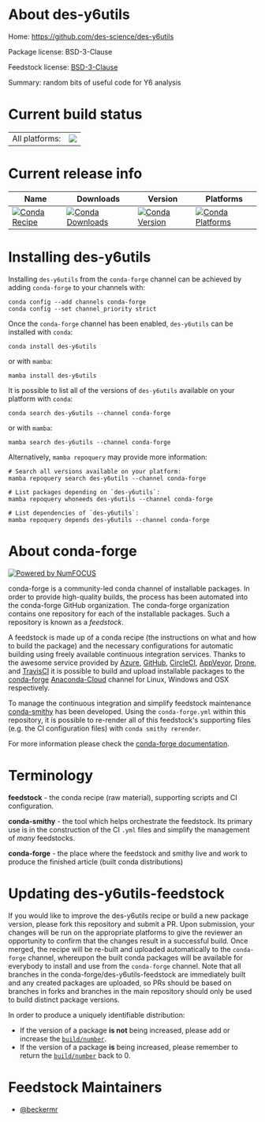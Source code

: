 About des-y6utils
=================

Home: https://github.com/des-science/des-y6utils

Package license: BSD-3-Clause

Feedstock license: [BSD-3-Clause](https://github.com/conda-forge/des-y6utils-feedstock/blob/main/LICENSE.txt)

Summary: random bits of useful code for Y6 analysis

Current build status
====================


<table><tr><td>All platforms:</td>
    <td>
      <a href="https://dev.azure.com/conda-forge/feedstock-builds/_build/latest?definitionId=14490&branchName=main">
        <img src="https://dev.azure.com/conda-forge/feedstock-builds/_apis/build/status/des-y6utils-feedstock?branchName=main">
      </a>
    </td>
  </tr>
</table>

Current release info
====================

| Name | Downloads | Version | Platforms |
| --- | --- | --- | --- |
| [![Conda Recipe](https://img.shields.io/badge/recipe-des--y6utils-green.svg)](https://anaconda.org/conda-forge/des-y6utils) | [![Conda Downloads](https://img.shields.io/conda/dn/conda-forge/des-y6utils.svg)](https://anaconda.org/conda-forge/des-y6utils) | [![Conda Version](https://img.shields.io/conda/vn/conda-forge/des-y6utils.svg)](https://anaconda.org/conda-forge/des-y6utils) | [![Conda Platforms](https://img.shields.io/conda/pn/conda-forge/des-y6utils.svg)](https://anaconda.org/conda-forge/des-y6utils) |

Installing des-y6utils
======================

Installing `des-y6utils` from the `conda-forge` channel can be achieved by adding `conda-forge` to your channels with:

```
conda config --add channels conda-forge
conda config --set channel_priority strict
```

Once the `conda-forge` channel has been enabled, `des-y6utils` can be installed with `conda`:

```
conda install des-y6utils
```

or with `mamba`:

```
mamba install des-y6utils
```

It is possible to list all of the versions of `des-y6utils` available on your platform with `conda`:

```
conda search des-y6utils --channel conda-forge
```

or with `mamba`:

```
mamba search des-y6utils --channel conda-forge
```

Alternatively, `mamba repoquery` may provide more information:

```
# Search all versions available on your platform:
mamba repoquery search des-y6utils --channel conda-forge

# List packages depending on `des-y6utils`:
mamba repoquery whoneeds des-y6utils --channel conda-forge

# List dependencies of `des-y6utils`:
mamba repoquery depends des-y6utils --channel conda-forge
```


About conda-forge
=================

[![Powered by
NumFOCUS](https://img.shields.io/badge/powered%20by-NumFOCUS-orange.svg?style=flat&colorA=E1523D&colorB=007D8A)](https://numfocus.org)

conda-forge is a community-led conda channel of installable packages.
In order to provide high-quality builds, the process has been automated into the
conda-forge GitHub organization. The conda-forge organization contains one repository
for each of the installable packages. Such a repository is known as a *feedstock*.

A feedstock is made up of a conda recipe (the instructions on what and how to build
the package) and the necessary configurations for automatic building using freely
available continuous integration services. Thanks to the awesome service provided by
[Azure](https://azure.microsoft.com/en-us/services/devops/), [GitHub](https://github.com/),
[CircleCI](https://circleci.com/), [AppVeyor](https://www.appveyor.com/),
[Drone](https://cloud.drone.io/welcome), and [TravisCI](https://travis-ci.com/)
it is possible to build and upload installable packages to the
[conda-forge](https://anaconda.org/conda-forge) [Anaconda-Cloud](https://anaconda.org/)
channel for Linux, Windows and OSX respectively.

To manage the continuous integration and simplify feedstock maintenance
[conda-smithy](https://github.com/conda-forge/conda-smithy) has been developed.
Using the ``conda-forge.yml`` within this repository, it is possible to re-render all of
this feedstock's supporting files (e.g. the CI configuration files) with ``conda smithy rerender``.

For more information please check the [conda-forge documentation](https://conda-forge.org/docs/).

Terminology
===========

**feedstock** - the conda recipe (raw material), supporting scripts and CI configuration.

**conda-smithy** - the tool which helps orchestrate the feedstock.
                   Its primary use is in the construction of the CI ``.yml`` files
                   and simplify the management of *many* feedstocks.

**conda-forge** - the place where the feedstock and smithy live and work to
                  produce the finished article (built conda distributions)


Updating des-y6utils-feedstock
==============================

If you would like to improve the des-y6utils recipe or build a new
package version, please fork this repository and submit a PR. Upon submission,
your changes will be run on the appropriate platforms to give the reviewer an
opportunity to confirm that the changes result in a successful build. Once
merged, the recipe will be re-built and uploaded automatically to the
`conda-forge` channel, whereupon the built conda packages will be available for
everybody to install and use from the `conda-forge` channel.
Note that all branches in the conda-forge/des-y6utils-feedstock are
immediately built and any created packages are uploaded, so PRs should be based
on branches in forks and branches in the main repository should only be used to
build distinct package versions.

In order to produce a uniquely identifiable distribution:
 * If the version of a package **is not** being increased, please add or increase
   the [``build/number``](https://docs.conda.io/projects/conda-build/en/latest/resources/define-metadata.html#build-number-and-string).
 * If the version of a package **is** being increased, please remember to return
   the [``build/number``](https://docs.conda.io/projects/conda-build/en/latest/resources/define-metadata.html#build-number-and-string)
   back to 0.

Feedstock Maintainers
=====================

* [@beckermr](https://github.com/beckermr/)


<!-- dummy commit to enable rerendering -->

